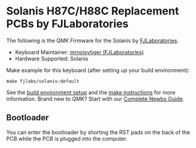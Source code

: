 # Solanis H87C/H88C Replacement PCBs by FJLaboratories

The following is the QMK Firmware for the Solanis by [FJLaboratories](https://www.fjlaboratories.com/).

* Keyboard Maintainer: [mrnoisytiger (FJLaboratories)](https://github.com/mrnoisytiger)
* Hardware Supported: Solanis

Make example for this keyboard (after setting up your build environment):

    make fjlabs/solanis:default

See the [build environment setup](https://docs.qmk.fm/#/getting_started_build_tools) and the [make instructions](https://docs.qmk.fm/#/getting_started_make_guide) for more information. Brand new to QMK? Start with our [Complete Newbs Guide](https://docs.qmk.fm/#/newbs). 

## Bootloader

You can enter the bootloader by shorting the RST pads on the back of the PCB while the PCB is plugged into the computer. 
